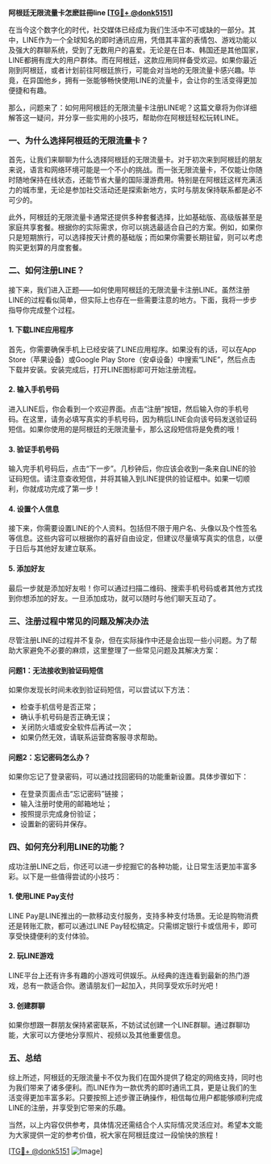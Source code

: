 **阿根廷无限流量卡怎麽註冊line [[TG💪+ @donk5151](https://t.me/s/donk5151)]**

在当今这个数字化的时代，社交媒体已经成为我们生活中不可或缺的一部分。其中，LINE作为一个全球知名的即时通讯应用，凭借其丰富的表情包、游戏功能以及强大的群聊系统，受到了无数用户的喜爱。无论是在日本、韩国还是其他国家，LINE都拥有庞大的用户群体。而在阿根廷，这款应用同样备受欢迎。如果你最近刚到阿根廷，或者计划前往阿根廷旅行，可能会对当地的无限流量卡感兴趣。毕竟，在异国他乡，拥有一张能够畅快使用LINE的流量卡，会让你的生活变得更加便捷和有趣。

那么，问题来了：如何用阿根廷的无限流量卡注册LINE呢？这篇文章将为你详细解答这一疑问，并分享一些实用的小技巧，帮助你在阿根廷轻松玩转LINE。

### 一、为什么选择阿根廷的无限流量卡？

首先，让我们来聊聊为什么选择阿根廷的无限流量卡。对于初次来到阿根廷的朋友来说，语言和网络环境可能是一个不小的挑战。而一张无限流量卡，不仅能让你随时随地保持在线状态，还能节省大量的国际漫游费用。特别是在阿根廷这样充满活力的城市里，无论是参加社交活动还是探索新地方，实时与朋友保持联系都是必不可少的。

此外，阿根廷的无限流量卡通常还提供多种套餐选择，比如基础版、高级版甚至是家庭共享套餐。根据你的实际需求，你可以挑选最适合自己的方案。例如，如果你只是短期旅行，可以选择按天计费的基础版；而如果你需要长期驻留，则可以考虑购买更划算的月度套餐。

### 二、如何注册LINE？

接下来，我们进入正题——如何使用阿根廷的无限流量卡注册LINE。虽然注册LINE的过程看似简单，但实际上也存在一些需要注意的地方。下面，我将一步步指导你完成整个过程。

#### 1. 下载LINE应用程序

首先，你需要确保手机上已经安装了LINE应用程序。如果没有的话，可以在App Store（苹果设备）或Google Play Store（安卓设备）中搜索“LINE”，然后点击下载并安装。安装完成后，打开LINE图标即可开始注册流程。

#### 2. 输入手机号码

进入LINE后，你会看到一个欢迎界面。点击“注册”按钮，然后输入你的手机号码。在这里，请务必填写真实的手机号码，因为稍后LINE会向该号码发送验证码短信。如果你使用的是阿根廷的无限流量卡，那么这段短信将是免费的哦！

#### 3. 验证手机号码

输入完手机号码后，点击“下一步”。几秒钟后，你应该会收到一条来自LINE的验证码短信。请注意查收短信，并将其输入到LINE提供的验证框中。如果一切顺利，你就成功完成了第一步！

#### 4. 设置个人信息

接下来，你需要设置LINE的个人资料。包括但不限于用户名、头像以及个性签名等信息。这些内容可以根据你的喜好自由设定，但建议尽量填写真实的信息，以便于日后与其他好友建立联系。

#### 5. 添加好友

最后一步就是添加好友啦！你可以通过扫描二维码、搜索手机号码或者其他方式找到你想添加的好友。一旦添加成功，就可以随时与他们聊天互动了。

### 三、注册过程中常见的问题及解决办法

尽管注册LINE的过程并不复杂，但在实际操作中还是会出现一些小问题。为了帮助大家避免不必要的麻烦，这里整理了一些常见问题及其解决方案：

#### 问题1：无法接收到验证码短信

如果你发现长时间未收到验证码短信，可以尝试以下方法：
- 检查手机信号是否正常；
- 确认手机号码是否正确无误；
- 关闭防火墙或安全软件后再试一次；
- 如果仍然无效，请联系运营商客服寻求帮助。

#### 问题2：忘记密码怎么办？

如果你忘记了登录密码，可以通过找回密码的功能重新设置。具体步骤如下：
- 在登录页面点击“忘记密码”链接；
- 输入注册时使用的邮箱地址；
- 按照提示完成身份验证；
- 设置新的密码并保存。

### 四、如何充分利用LINE的功能？

成功注册LINE之后，你还可以进一步挖掘它的各种功能，让日常生活更加丰富多彩。以下是一些值得尝试的小技巧：

#### 1. 使用LINE Pay支付

LINE Pay是LINE推出的一款移动支付服务，支持多种支付场景。无论是购物消费还是转账汇款，都可以通过LINE Pay轻松搞定。只需绑定银行卡或信用卡，即可享受快捷便利的支付体验。

#### 2. 玩LINE游戏

LINE平台上还有许多有趣的小游戏可供娱乐。从经典的连连看到最新的热门游戏，总有一款适合你。邀请朋友们一起加入，共同享受欢乐时光吧！

#### 3. 创建群聊

如果你想跟一群朋友保持紧密联系，不妨试试创建一个LINE群聊。通过群聊功能，大家可以方便地分享照片、视频以及其他重要信息。

### 五、总结

综上所述，阿根廷的无限流量卡不仅为我们在国外提供了稳定的网络支持，同时也为我们带来了诸多便利。而LINE作为一款优秀的即时通讯工具，更是让我们的生活变得更加丰富多彩。只要按照上述步骤正确操作，相信每位用户都能够顺利完成LINE的注册，并享受到它带来的乐趣。

当然，以上内容仅供参考，具体情况还需结合个人实际情况灵活应对。希望本文能为大家提供一定的参考价值，祝大家在阿根廷度过一段愉快的旅程！

[[TG💪+ @donk5151](https://t.me/s/donk5151) ![Image](https://i.postimg.cc/rwNCRYN7/Snipaste-2025-04-30-17-27-05.png)]